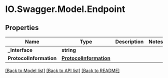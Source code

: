 # IO.Swagger.Model.Endpoint
## Properties

Name | Type | Description | Notes
------------ | ------------- | ------------- | -------------
**_Interface** | **string** |  | 
**ProtocolInformation** | [**ProtocolInformation**](ProtocolInformation.md) |  | 

[[Back to Model list]](../README.md#documentation-for-models) [[Back to API list]](../README.md#documentation-for-api-endpoints) [[Back to README]](../README.md)

